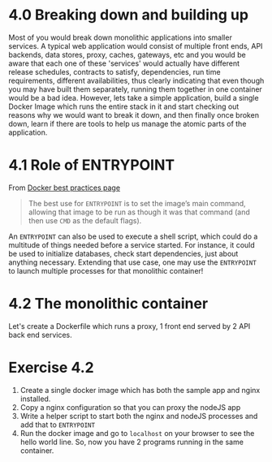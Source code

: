 # 4.0 Breaking down and building up

Most of you would break down monolithic applications into smaller services. A typical web application would consist of multiple front ends, API backends, data stores, proxy, caches, gateways, etc and you would be aware that each one of these 'services' would actually have different release schedules, contracts to satisfy, dependencies, run time requirements, different availabilities, thus clearly indicating that even though you may have built them separately, running them together in one container would be a bad idea. However, lets take a simple application, build a single Docker Image which runs the entire stack in it and start checking out reasons why we would want to break it down, and then finally once broken down, learn if there are tools to help us manage the atomic parts of the application.

# 4.1 Role of ENTRYPOINT

From [Docker best practices page](https://docs.docker.com/engine/userguide/eng-image/dockerfile_best-practices/#entrypoint)

> The best use for `ENTRYPOINT` is to set the image’s main command, allowing that image to be run as though it was that command \(and then use `CMD` as the default flags\).

An `ENTRYPOINT` can also be used to execute a shell script, which could do a multitude of things needed before a service started. For instance, it could be used to initialize databases, check start dependencies, just about anything necessary. Extending that use case, one may use the `ENTRYPOINT` to launch multiple processes for that monolithic container!

# 4.2 The monolithic container

Let's create a Dockerfile which runs a proxy, 1 front end served by 2 API back end services.

# Exercise 4.2

1. Create a single docker image which has both the sample app and nginx installed.
2. Copy a nginx configuration so that you can proxy the nodeJS app
3. Write a helper script to start both the nginx and nodeJS processes and add that to `ENTRYPOINT`
4. Run the docker image and go to `localhost` on your browser to see the hello world line. So, now you have 2 programs running in the same container.




